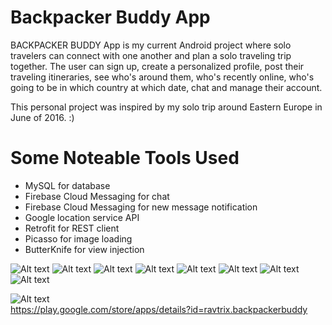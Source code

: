 # Backpacker Buddy App

BACKPACKER BUDDY App is my current Android project where solo travelers can connect with one another and plan a solo traveling trip together. </b>
The user can sign up, create a personalized profile, post their traveling itineraries, see who's around them, who's recently online, who's going to be in which country at which date, chat and manage their account. </b>

This personal project was inspired by my solo trip around Eastern Europe in June of 2016. :)

# Some Noteable Tools Used </b>
* MySQL for database </b>
* Firebase Cloud Messaging for chat </b>
* Firebase Cloud Messaging for new message notification </b>
* Google location service API </b>
* Retrofit for REST client </b>
* Picasso for image loading </b>
* ButterKnife for view injection </b>


![Alt text](http://i.imgur.com/GOhWzZj.png)
![Alt text](http://i.imgur.com/5wTCuTM.png)
![Alt text](http://i.imgur.com/aVWfklf.png)
![Alt text](http://i.imgur.com/SJeCDp7.png)
![Alt text](http://i.imgur.com/TjkcMOV.png)
![Alt text](http://i.imgur.com/lnTNK3k.png)
![Alt text](http://i.imgur.com/SD4lgvr.png)
![Alt text](http://i.imgur.com/mBwF6ZS.png)

![Alt text](http://i.imgur.com/SQtmBDh.png)<br>
https://play.google.com/store/apps/details?id=ravtrix.backpackerbuddy
